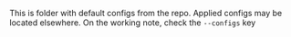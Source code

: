 This is folder with default configs from the repo.
Applied configs may be located elsewhere. On the working note, check the `--configs` key